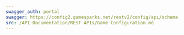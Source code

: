 ```yaml
---
swagger_auth: portal
swagger: https://config2.gamesparks.net/restv2/config/api/schema
src: /API Documentation/REST APIs/Game Configuration.md
---
```



